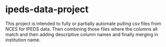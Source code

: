 # ipeds-data-project

This project is intended to fully or partially automate pulling csv files from NCES for IPEDS data. Then combining those files where the columns all match and then adding descriptive column names and finally merging in institution name.
